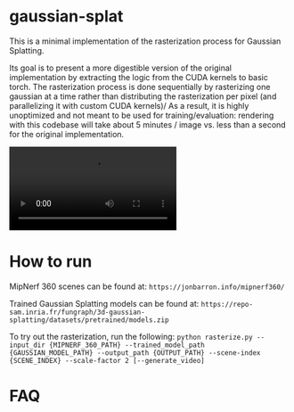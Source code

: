 # gaussian-splat
This is a minimal implementation of the rasterization process for Gaussian Splatting. 

Its goal is to present a more digestible version of the original implementation by extracting the logic from the CUDA kernels to basic torch. The rasterization process is done sequentially
by rasterizing one gaussian at a time rather than distributing the rasterization per pixel (and parallelizing it with custom CUDA kernels)/
As a result, it is highly unoptimized and not meant to be used for training/evaluation: rendering with this codebase will take about 5 minutes / image vs. less than a second for the original implementation.


<video src="assets/render_video.mp4" controls title="Title"></video>


# How to run

MipNerf 360 scenes can be found at: `https://jonbarron.info/mipnerf360/`

Trained Gaussian Splatting models can be found at: `https://repo-sam.inria.fr/fungraph/3d-gaussian-splatting/datasets/pretrained/models.zip`


To try out the rasterization, run the following:
`python rasterize.py --input_dir {MIPNERF_360_PATH} --trained_model_path {GAUSSIAN_MODEL_PATH} --output_path {OUTPUT_PATH} --scene-index {SCENE_INDEX} --scale-factor 2 [--generate_video]`


# FAQ
